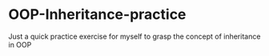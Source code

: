 # OOP-Inheritance-practice
Just a quick practice exercise for myself to grasp the concept of inheritance in OOP
